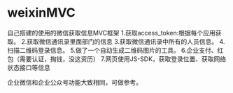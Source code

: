 # weixinMVC
自己搭建的使用的微信获取信息MVC框架
1.获取access_token:根据每个应用获取。
2.获取微信通讯录里面部门的信息
3.获取微信通讯录中所有的人员信息。
4.扫描二维码登录信息。
5.做了一个自动生成二维码图片的工具。
6.企业支付、红包（需要认证，掏钱，没这资历）
7.网页使用JS-SDK，获取登录位置、获取网络状态接口等信息


企业微信和企业公众号功能大致相同，可做参考。

